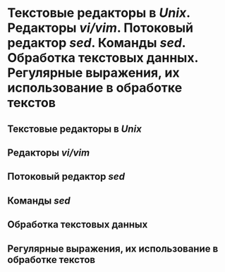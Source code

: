 Текстовые редакторы в _Unix_.
Редакторы _vi/vim_.
Потоковый редактор _sed_.
Команды _sed_.
Обработка текстовых данных.
Регулярные выражения, их использование в обработке текстов
====

Текстовые редакторы в _Unix_
----

Редакторы _vi/vim_
----

Потоковый редактор _sed_
----

Команды _sed_
----

Обработка текстовых данных
----

Регулярные выражения, их использование в обработке текстов
----
